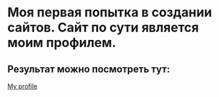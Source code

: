 # Моя первая попытка в создании сайтов. Сайт по сути является моим профилем.

## Результат можно посмотреть тут: 

[My profile](https://danvlak.github.io/html-and-css/profile.html)
